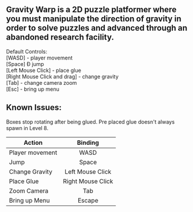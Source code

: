 Gravity Warp is a 2D puzzle platformer where you must manipulate the direction of gravity in order to solve puzzles and advanced through an abandoned research facility.
---
Default Controls:  
[WASD] - player movement  
[Space] Ð jump  
[Left Mouse Click] - place glue  
[Right Mouse Click and drag] - change gravity  
[Tab] - change camera zoom  
[Esc] - bring up menu
  
Known Issues:  
---
Boxes stop rotating after being glued.
Pre placed glue doesn't always spawn in Level 8.

| Action   |      Binding      |
|----------|:-------------:|
| Player movement | WASD |
| Jump |    Space   |
| Change Gravity | Left Mouse Click |
| Place Glue | Right Mouse Click |
| Zoom Camera | Tab |
| Bring up Menu | Escape |